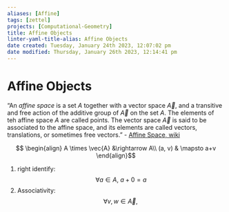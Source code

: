 ```yaml
---
aliases: [Affine]
tags: [zettel]
projects: [Computational-Geometry]
title: Affine Objects
linter-yaml-title-alias: Affine Objects
date created: Tuesday, January 24th 2023, 12:07:02 pm
date modified: Thursday, January 26th 2023, 12:14:41 pm
---
```


# Affine Objects

“An *affine space* is a set $A$ together with a vector space $\vec{A}$, and a transitive and free action of the additive group of $\vec{A}$ on the set $A$. The elements of teh affine space $A$ are called points. The vector space $\vec{A}$ is said to be associated to the affine space, and its elements are called vectors, translations, or sometimes free vectors.” - [Affine Space, wiki](https://en.wikipedia.org/wiki/Affine_space)

$$
\begin{align}
A \times \vec{A} &\rightarrow A\\
(a, v) & \mapsto a+v
\end{align}$$
1. right identify: $$\forall a\in A, \: a+0 = a$$
2. Associativity: $$\forall v, w \in \vec{A}, \, 
$$
